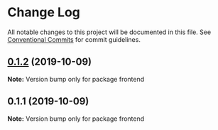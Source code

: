 # Change Log

All notable changes to this project will be documented in this file.
See [Conventional Commits](https://conventionalcommits.org) for commit guidelines.

## [0.1.2](https://github.com/yanmendes/lerna-poc/compare/v0.1.1...v0.1.2) (2019-10-09)

**Note:** Version bump only for package frontend





## 0.1.1 (2019-10-09)

**Note:** Version bump only for package frontend
